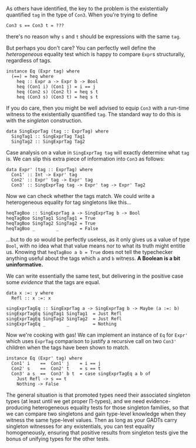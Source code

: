 As others have identified, the key to the problem is the existentially quantified `tag` in the type of `Con3`. When you're trying to define

    Con3 s == Con3 t = ???

there's no reason why `s` and `t` should be expressions with the same `tag`.

But perhaps you don't care? You can perfectly well define the *heterogeneous* equality test which is happy to compare `Expr`s structurally, regardless of tags.

    instance Eq (Expr tag) where
      (==) = heq where
        heq :: Expr a -> Expr b -> Bool
        heq (Con1 i) (Con1 j) = i == j
        heq (Con2 s) (Con2 t) = heq s t
        heq (Con3 s) (Con3 t) = heq s t

If you do care, then you might be well advised to equip `Con3` with a run-time witness to the existentially quantified `tag`. The standard way to do this is with the *singleton* construction.

    data SingExprTag (tag :: ExprTag) where
      SingTag1 :: SingExprTag Tag1
      SingTag2 :: SingExprTag Tag2

Case analysis on a value in `SingExprTag tag` will exactly determine what `tag` is. We can slip this extra piece of information into `Con3` as follows:

    data Expr' (tag :: ExprTag) where
      Con1' :: Int -> Expr' tag
      Con2' :: Expr' tag -> Expr' tag
      Con3' :: SingExprTag tag -> Expr' tag -> Expr' Tag2

Now we can check whether the tags match. We could write a heterogeneous equality for tag singletons like this...

    heqTagBoo :: SingExprTag a -> SingExprTag b -> Bool
    heqTagBoo SingTag1 SingTag1 = True
    heqTagBoo SingTag2 SingTag2 = True
    heqTagBoo _        _        = False

...but to do so would be perfectly useless, as it only gives us a value of type `Bool`, with no idea what that value means nor to what its truth might entitle us. Knowing that `heqTagBoo a b = True` does not tell the typechecker anything useful about the tags which `a` and `b` witness. **A Boolean is a bit uninformative.**

We can write essentially the same test, but delivering in the positive case some *evidence* that the tags are equal.

    data x :=: y where
      Refl :: x :=: x

    singExprTagEq :: SingExprTag a -> SingExprTag b -> Maybe (a :=: b)
    singExprTagEq SingTag1 SingTag1  = Just Refl
    singExprTagEq SingTag2 SingTag2  = Just Refl
    singExprTagEq _        _         = Nothing

Now we're cooking with gas! We can implement an instance of `Eq` for `Expr'` which uses `ExprTag` comparison to justify a recursive call on two `Con3'` children when the tags have been shown to match.

    instance Eq (Expr' tag) where
      Con1' i    ==  Con1' j    = i == j
      Con2' s    ==  Con2' t    = s == t
      Con3' a s  ==  Con3' b t  = case singExprTagEq a b of
        Just Refl -> s == t
        Nothing -> False

The general situation is that promoted types need their associated singleton types (at least until we get proper ∏-types), and we need evidence-producing heterogeneous equality tests for those singleton families, so that we can compare two singletons and gain type-level knowledge when they witness the same type-level values. Then as long as your GADTs carry singleton witnesses for any existentials, you can test equality homogeneously, ensuring that positive results from singleton tests give the bonus of unifying types for the other tests.
